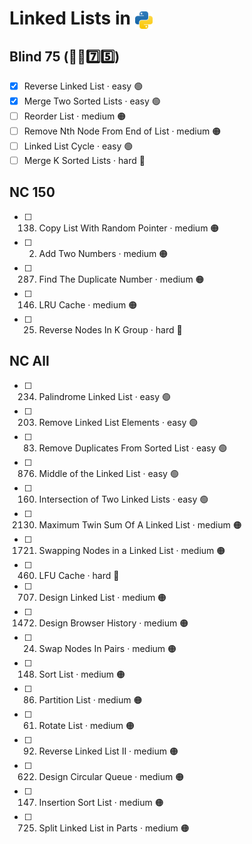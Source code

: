 # Linked Lists in <img src="../../assets/pythonLogo.png" alt="Python logo" style="height: 1em; vertical-align: sub;">


## Blind 75 (🧑‍🦯7️⃣5️⃣)
- [x] Reverse Linked List · easy 🟢 
- [x] Merge Two Sorted Lists · easy 🟢 
- [ ] Reorder List · medium 🟠
- [ ] Remove Nth Node From End of List · medium 🟠
- [ ] Linked List Cycle · easy 🟢 	
- [ ] Merge K Sorted Lists · hard 🔴

## NC 150
- [ ] 138. Copy List With Random Pointer · medium 🟠	
- [ ] 2. Add Two Numbers · medium 🟠
- [ ] 287. Find The Duplicate Number · medium 🟠
- [ ] 146. LRU Cache · medium 🟠
- [ ] 25. Reverse Nodes In K Group · hard 🔴

## NC All
- [ ] 234. Palindrome Linked List · easy 🟢 
- [ ] 203. Remove Linked List Elements · easy 🟢 
- [ ] 83. Remove Duplicates From Sorted List · easy 🟢 
- [ ] 876. Middle of the Linked List · easy 🟢 
- [ ] 160. Intersection of Two Linked Lists · easy 🟢 
- [ ] 2130. Maximum Twin Sum Of A Linked List · medium 🟠
- [ ] 1721. Swapping Nodes in a Linked List	 · medium 🟠
- [ ] 460. LFU Cache · hard 🔴
- [ ] 707. Design Linked List · medium 🟠
- [ ] 1472. Design Browser History · medium 🟠
- [ ] 24. Swap Nodes In Pairs · medium 🟠
- [ ] 148. Sort List · medium 🟠
- [ ] 86. Partition List · medium 🟠
- [ ] 61. Rotate List · medium 🟠
- [ ] 92. Reverse Linked List II · medium 🟠
- [ ] 622. Design Circular Queue · medium 🟠
- [ ] 147. Insertion Sort List · medium 🟠
- [ ] 725. Split Linked List in Parts · medium 🟠